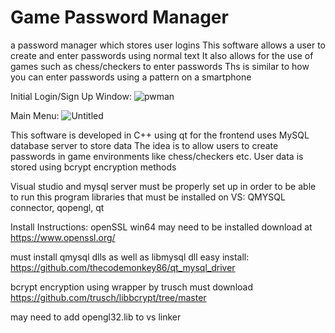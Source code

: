 # Game Password Manager
 a password manager which stores user logins
 This software allows a user to create and enter passwords using normal text
 It also allows for the use of games such as chess/checkers to enter passwords
 Ths is similar to how you can enter passwords using a pattern on a smartphone
 
 Initial Login/Sign Up Window:
![pwman](https://github.com/laramirezmancill0207/Game-Password-Manager/assets/90569222/efdb438c-e945-4bf6-9d53-21ad47c5a7d1)


 
 Main Menu:
 ![Untitled](https://github.com/laramirezmancill0207/Game-Password-Manager/assets/90569222/998ab8d0-fc98-4de3-8c1a-4f024930d45f)
 
 This software is developed in C++ using qt for the frontend
 uses MySQL database server to store data
 The idea is to allow users to create passwords in game environments like chess/checkers etc.
 User data is stored using bcrypt encryption methods

Visual studio and mysql server must be properly set up in order to be able to run this program
libraries that must be installed on VS: QMYSQL connector, qopengl, qt

Install Instructions:
openSSL win64 may need to be installed 
download at https://www.openssl.org/

must install qmysql dlls as well as libmysql dll
easy install: https://github.com/thecodemonkey86/qt_mysql_driver

bcrypt encryption using wrapper by trusch
must download https://github.com/trusch/libbcrypt/tree/master

may need to add opengl32.lib to vs linker
